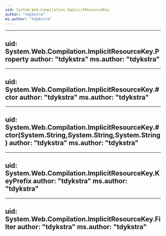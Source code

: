 ```yaml
---
uid: System.Web.Compilation.ImplicitResourceKey
author: "tdykstra"
ms.author: "tdykstra"
---
```


---
uid: System.Web.Compilation.ImplicitResourceKey.Property
author: "tdykstra"
ms.author: "tdykstra"
---

---
uid: System.Web.Compilation.ImplicitResourceKey.#ctor
author: "tdykstra"
ms.author: "tdykstra"
---

---
uid: System.Web.Compilation.ImplicitResourceKey.#ctor(System.String,System.String,System.String)
author: "tdykstra"
ms.author: "tdykstra"
---

---
uid: System.Web.Compilation.ImplicitResourceKey.KeyPrefix
author: "tdykstra"
ms.author: "tdykstra"
---

---
uid: System.Web.Compilation.ImplicitResourceKey.Filter
author: "tdykstra"
ms.author: "tdykstra"
---

